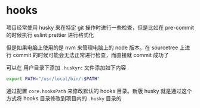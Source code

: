 # hooks

项目经常使用 husky 来在特定 git 操作时进行一些检查，但是比如在 pre-commit 的时候执行 eslint prettier 进行格式化

但是如果电脑上使用的是 nvm 来管理电脑上的 node 版本。在 sourcetree 上进行 commit 的时候可能会无法正常进行检查，而直接就 commit 成功了

可以在 用户目录下添加 `.huskyrc` 文件添加如下内容

```bash
export PATH="/usr/local/bin/:$PATH"
```



通过配置 `core.hooksPath` 来修改默认的 hooks 目录。新版 husky 就是通过这个方式将 hooks 目录修改到项目内的 `.husky` 目录的
